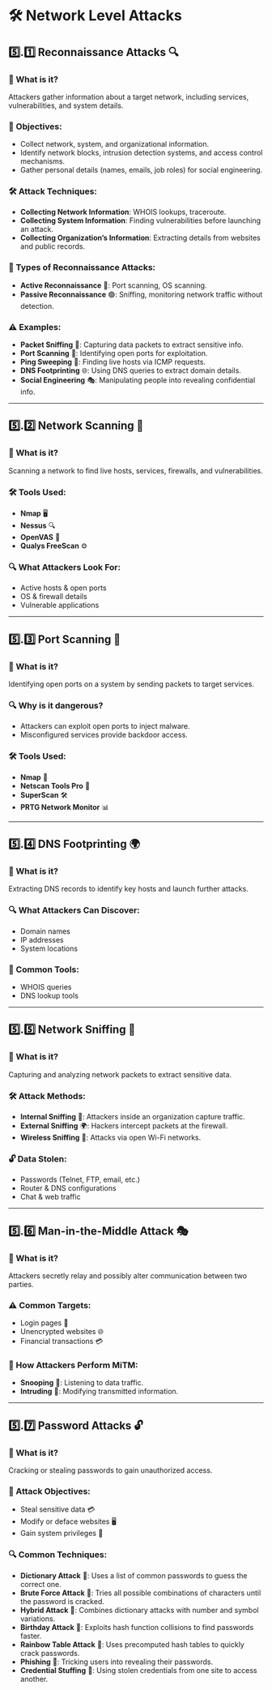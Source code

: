 # 🛠️ Network Level Attacks

## 5️⃣.1️⃣ Reconnaissance Attacks 🔍

### 📌 What is it?

Attackers gather information about a target network, including services, vulnerabilities, and system details.

### 🎯 Objectives:

- Collect network, system, and organizational information.
- Identify network blocks, intrusion detection systems, and access control mechanisms.
- Gather personal details (names, emails, job roles) for social engineering.

### 🛠️ Attack Techniques:

- **Collecting Network Information**: WHOIS lookups, traceroute.
- **Collecting System Information**: Finding vulnerabilities before launching an attack.
- **Collecting Organization’s Information**: Extracting details from websites and public records.

### 🛑 Types of Reconnaissance Attacks:

- **Active Reconnaissance** 🔴: Port scanning, OS scanning.
- **Passive Reconnaissance** 🟢: Sniffing, monitoring network traffic without detection.

### ⚠️ Examples:

- **Packet Sniffing** 📡: Capturing data packets to extract sensitive info.
- **Port Scanning** 🛑: Identifying open ports for exploitation.
- **Ping Sweeping** 📶: Finding live hosts via ICMP requests.
- **DNS Footprinting** 🌐: Using DNS queries to extract domain details.
- **Social Engineering** 🎭: Manipulating people into revealing confidential info.

---

## 5️⃣.2️⃣ Network Scanning 🔦

### 📌 What is it?

Scanning a network to find live hosts, services, firewalls, and vulnerabilities.

### 🛠️ Tools Used:

- **Nmap** 🖥️
- **Nessus** 🔍
- **OpenVAS** 🛑
- **Qualys FreeScan** ⚙️

### 🔍 What Attackers Look For:

- Active hosts & open ports
- OS & firewall details
- Vulnerable applications

---

## 5️⃣.3️⃣ Port Scanning 🎯

### 📌 What is it?

Identifying open ports on a system by sending packets to target services.

### 🔍 Why is it dangerous?

- Attackers can exploit open ports to inject malware.
- Misconfigured services provide backdoor access.

### 🛠️ Tools Used:

- **Nmap** 📡
- **Netscan Tools Pro** 🔧
- **SuperScan** 🛠️
- **PRTG Network Monitor** 📊

---

## 5️⃣.4️⃣ DNS Footprinting 🌍

### 📌 What is it?

Extracting DNS records to identify key hosts and launch further attacks.

### 🔍 What Attackers Can Discover:

- Domain names
- IP addresses
- System locations

### 🔧 Common Tools:

- WHOIS queries
- DNS lookup tools

---

## 5️⃣.5️⃣ Network Sniffing 📡

### 📌 What is it?

Capturing and analyzing network packets to extract sensitive data.

### 🛠️ Attack Methods:

- **Internal Sniffing** 🏢: Attackers inside an organization capture traffic.
- **External Sniffing** 🌍: Hackers intercept packets at the firewall.
- **Wireless Sniffing** 📶: Attacks via open Wi-Fi networks.

### 🔓 Data Stolen:

- Passwords (Telnet, FTP, email, etc.)
- Router & DNS configurations
- Chat & web traffic

---

## 5️⃣.6️⃣ Man-in-the-Middle Attack 🎭

### 📌 What is it?

Attackers secretly relay and possibly alter communication between two parties.

### ⚠️ Common Targets:

- Login pages 🔑
- Unencrypted websites 🌐
- Financial transactions 💳

### 🔧 How Attackers Perform MiTM:

- **Snooping** 👀: Listening to data traffic.
- **Intruding** 🔗: Modifying transmitted information.

---

## 5️⃣.7️⃣ Password Attacks 🔓

### 📌 What is it?

Cracking or stealing passwords to gain unauthorized access.

### 🎯 Attack Objectives:

- Steal sensitive data 💳
- Modify or deface websites 🖥️
- Gain system privileges 🔑

### 🔍 Common Techniques:

- **Dictionary Attack** 📖: Uses a list of common passwords to guess the correct one.
- **Brute Force Attack** 🔨: Tries all possible combinations of characters until the password is cracked.
- **Hybrid Attack** 🔄: Combines dictionary attacks with number and symbol variations.
- **Birthday Attack** 🎂: Exploits hash function collisions to find passwords faster.
- **Rainbow Table Attack** 🌈: Uses precomputed hash tables to quickly crack passwords.
- **Phishing** 🎣: Tricking users into revealing their passwords.
- **Credential Stuffing** 🔐: Using stolen credentials from one site to access another.
